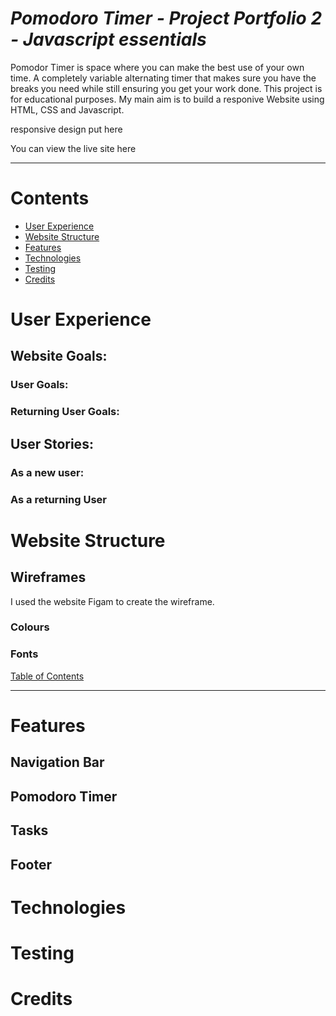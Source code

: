 # **_Pomodoro Timer - Project Portfolio 2 - Javascript essentials_**
Pomodor Timer is space where you can make the best use of your own time. A completely variable alternating timer that makes sure you have the breaks you need while still ensuring you get your work done.
This project is for educational purposes. My main aim is to build a responive Website using HTML, CSS and Javascript.

responsive design put here

You can view the live site here

---

# Contents
- [User Experience](#user-experience)
- [Website Structure](#website-structure)
- [Features](#features)
- [Technologies](#technologies)
- [Testing](#testing)
- [Credits](#credits)


# User Experience

## Website Goals:

### User Goals:

### Returning User Goals:

## User Stories:

### As a new user:

### As a returning User

# Website Structure

## Wireframes
I used the website Figam to create the wireframe.

### Colours

### Fonts

[Table of Contents](#Contents)

---
# Features

## Navigation Bar

## Pomodoro Timer

## Tasks

## Footer


# Technologies



# Testing


# Credits





